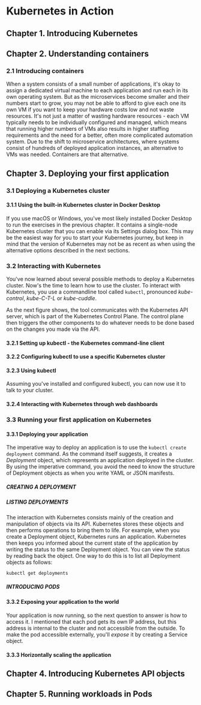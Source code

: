 # Kubernetes in Action

## Chapter 1. Introducing Kubernetes

## Chapter 2. Understanding containers

### 2.1 Introducing containers

When a system consists of a small number of applications, it's okay to assign a dedicated virtual machine to each application and run each in its own operating system.
But as the microservices become smaller and their numbers start to grow, you may not be able to afford to give each one its own VM if you want to keep your hardware costs low and not waste resources.
It's not just a matter of wasting hardware resources - each VM typically needs to be individually configured and managed, which means that running higher numbers of VMs also results in higher staffing requirements and the need for a better, often more complicated automation system.
Due to the shift to microservice architectures, where systems consist of hundreds of deployed application instances, an alternative to VMs was needed.
Containers are that alternative.

## Chapter 3. Deploying your first application

### 3.1 Deploying a Kubernetes cluster

#### 3.1.1 Using the built-in Kubernetes cluster in Docker Desktop

If you use macOS or Windows, you've most likely installed Docker Desktop to run the exercises in the previous chapter.
It contains a single-node Kubernetes cluster that you can enable via its Settings dialog box.
This may be the easiest way for you to start your Kubernetes journey, but keep in mind that the version of Kubernetes may not be as recent as when using the alternative options described in the next sections.

### 3.2 Interacting with Kubernetes

You've now learned about several possible methods to deploy a Kubernetes cluster.
Now's the time to learn how to use the cluster.
To interact with Kubernetes, you use a commandline tool called `kubectl`, pronounced *kube-control*, *kube-C-T-L* or *kube-cuddle*.

As the next figure shows, the tool communicates with the Kubernetes API server, which is part of the Kubernetes Control Plane.
The control plane then triggers the other components to do whatever needs to be done based on the changes you made via the API.

#### 3.2.1 Setting up kubectl - the Kubernetes command-line client

#### 3.2.2 Configuring kubectl to use a specific Kubernetes cluster

#### 3.2.3 Using kubectl

Assuming you've installed and configured kubectl, you can now use it to talk to your cluster.

#### 3.2.4 Interacting with Kubernetes through web dashboards

### 3.3 Running your first application on Kubernetes

#### 3.3.1 Deploying your application

The imperative way to deploy an application is to use the `kubectl create deployment` command.
As the command itself suggests, it creates a *Deployment* object, which represents an application deployed in the cluster.
By using the imperative command, you avoid the need to know the structure of Deployment objects as when you write YAML or JSON manifests.

##### CREATING A DEPLOYMENT

##### LISTING DEPLOYMENTS

The interaction with Kubernetes consists mainly of the creation and manipulation of objects via its API.
Kubernetes stores these objects and then performs operations to bring them to life.
For example, when you create a Deployment object, Kubernetes runs an application.
Kubernetes then keeps you informed about the current state of the application by writing the status to the same Deployment object.
You can view the status by reading back the object.
One way to do this is to list all Deployment objects as follows:
```sh
kubectl get deployments
```

##### INTRODUCING PODS

#### 3.3.2 Exposing your application to the world

Your application is now running, so the next question to answer is how to access it.
I mentioned that each pod gets its own IP address, but this address is internal to the cluster
and not accessible from the outside.
To make the pod accessible externally, you'll *expose* it by creating a Service object.

#### 3.3.3 Horizontally scaling the application

## Chapter 4. Introducing Kubernetes API objects

## Chapter 5. Running workloads in Pods
